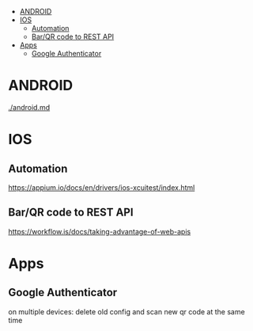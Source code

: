 <!-- TOC -->

- [ANDROID](#android)
- [IOS](#ios)
    - [Automation](#automation)
    - [Bar/QR code to REST API](#barqr-code-to-rest-api)
- [Apps](#apps)
    - [Google Authenticator](#google-authenticator)

<!-- /TOC -->

# ANDROID
[./android.md](./android.md)

# IOS
## Automation
https://appium.io/docs/en/drivers/ios-xcuitest/index.html

## Bar/QR code to REST API
https://workflow.is/docs/taking-advantage-of-web-apis    

# Apps
## Google Authenticator
on multiple devices: delete old config and scan new qr code at the same time
